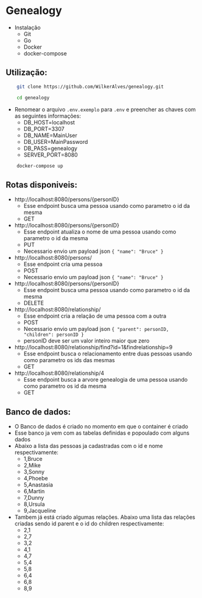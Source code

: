 # Genealogy

- Instalação
    * Git
    * Go
    * Docker
    * docker-compose

## Utilização:

```bash
    git clone https://github.com/WilkerAlves/genealogy.git

    cd genealogy
```
- Renomear o arquivo `.env.exemplo` para `.env` e preencher as chaves com as seguintes informações:
  - DB_HOST=localhost
  - DB_PORT=3307
  - DB_NAME=MainUser
  - DB_USER=MainPassword
  - DB_PASS=genealogy
  - SERVER_PORT=8080
```bash
    docker-compose up
```

## Rotas disponiveis:

- http://localhost:8080/persons/{personID}
  - Esse endpoint busca uma pessoa usando como parametro o id da mesma
  - GET
- http://localhost:8080/persons/{personID}
  - Esse endpoint atualiza o nome de uma pessoa usando como parametro o id da mesma
  - PUT
  - Necessario envio um payload json ``{ "name": "Bruce" }``
- http://localhost:8080/persons/
  - Esse endpoint cria uma pessoa
  - POST
  - Necessario envio um payload json ``{ "name": "Bruce" }``
- http://localhost:8080/persons/{personID}
  - Esse endpoint busca uma pessoa usando como parametro o id da mesma
  - DELETE
- http://localhost:8080/relationship/
  - Esse endpoint cria a relação de uma pessoa com a outra
  - POST
  - Necessario envio um payload json ``{ "parent": personID, "children": personID }``
  - personID deve ser um valor inteiro maior que zero
- http://localhost:8080/relationship/find?id=1&findrelationship=9
  - Esse endpoint busca o relacionamento entre duas pessoas usando como parametro os ids das mesmas
  - GET
- http://localhost:8080/relationship/4
  - Esse endpoint busca a arvore genealogia de uma pessoa usando como parametro os id da mesma
  - GET

## Banco de dados:
- O Banco de dados é criado no momento em que o container é criado
- Esse banco ja vem com as tabelas definidas e popoulado com alguns dados
- Abaixo a lista das pessoas ja cadastradas com o id e nome respectivamente: 
  - 1,Bruce
  - 2,Mike
  - 3,Sonny
  - 4,Phoebe
  - 5,Anastasia
  - 6,Martin
  - 7,Dunny
  - 8,Ursula
  - 9,Jacqueline
- Tambem já está criado algumas relações. Abaixo uma lista das relações criadas sendo id parent e o id do children respectivamente:
  - 2,1
  - 2,7
  - 3,2
  - 4,1
  - 4,7
  - 5,4
  - 5,8
  - 6,4
  - 6,8
  - 8,9

